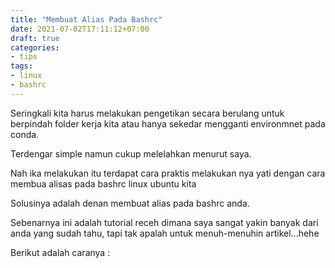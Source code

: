 ```yaml
---
title: "Membuat Alias Pada Bashrc"
date: 2021-07-02T17:11:12+07:00
draft: true
categories:
- tips
tags:
- linux
- bashrc
---
```


Seringkali kita harus melakukan pengetikan secara berulang untuk berpindah folder kerja kita atau hanya sekedar mengganti environmnet pada conda.

Terdengar simple namun cukup melelahkan menurut saya.

Nah ika melakukan itu terdapat cara praktis melakukan nya yati dengan cara membua alisas pada bashrc linux ubuntu kita

Solusinya adalah denan membuat alias pada bashrc anda.

Sebenarnya ini adalah tutorial receh dimana saya sangat yakin banyak dari anda yang sudah tahu, tapi tak apalah untuk menuh-menuhin artikel...hehe

Berikut adalah caranya :

